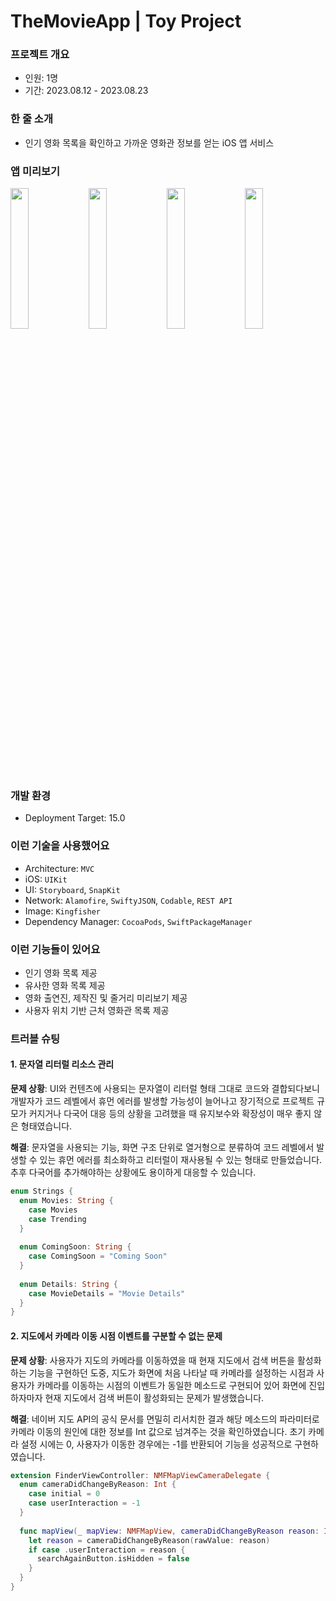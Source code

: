 # TheMovieApp | Toy Project

### 프로젝트 개요
- 인원: 1명
- 기간: 2023.08.12 - 2023.08.23

### 한 줄 소개
- 인기 영화 목록을 확인하고 가까운 영화관 정보를 얻는 iOS 앱 서비스

### 앱 미리보기

<p align="left" witdh="100%">
<img src="https://i.imgur.com/TjOM8ri.gif" width="24%">
<img src="https://i.imgur.com/PagnojW.gif" width="24%">
<img src="https://i.imgur.com/bJe2oBE.gif" width="24%">
<img src="https://i.imgur.com/eOHl91i.gif" width="24%">
</p>

### 개발 환경
- Deployment Target: 15.0

### 이런 기술을 사용했어요
- Architecture: `MVC`
- iOS: `UIKit`
- UI: `Storyboard`, `SnapKit`
- Network: `Alamofire`, `SwiftyJSON`, `Codable`, `REST API`
- Image: `Kingfisher`
- Dependency Manager: `CocoaPods`, `SwiftPackageManager`

### 이런 기능들이 있어요
- 인기 영화 목록 제공
- 유사한 영화 목록 제공
- 영화 출연진, 제작진 및 줄거리 미리보기 제공
- 사용자 위치 기반 근처 영화관 목록 제공

### 트러블 슈팅
#### 1. 문자열 리터럴 리소스 관리
**문제 상황**:
UI와 컨텐츠에 사용되는 문자열이 리터럴 형태 그대로 코드와 결합되다보니 개발자가 코드 레벨에서 휴먼 에러를 발생할 가능성이 늘어나고 장기적으로 프로젝트 규모가 커지거나 다국어 대응 등의 상황을 고려했을 때 유지보수와 확장성이 매우 좋지 않은 형태였습니다.

**해결**: 문자열을 사용되는 기능, 화면 구조 단위로 열거형으로 분류하여 코드 레벨에서 발생할 수 있는 휴먼 에러를 최소화하고 리터럴이 재사용될 수 있는 형태로 만들었습니다. 추후 다국어를 추가해야하는 상황에도 용이하게 대응할 수 있습니다.

```Swift
enum Strings {
  enum Movies: String {
    case Movies
    case Trending
  }
  
  enum ComingSoon: String {
    case ComingSoon = "Coming Soon"
  }
  
  enum Details: String {
    case MovieDetails = "Movie Details"
  }
}
```

#### 2. 지도에서 카메라 이동 시점 이벤트를 구분할 수 없는 문제
**문제 상황**: 사용자가 지도의 카메라를 이동하였을 때 현재 지도에서 검색 버튼을 활성화하는 기능을 구현하던 도중, 지도가 화면에 처음 나타날 때 카메라를 설정하는 시점과 사용자가 카메라를 이동하는 시점의 이벤트가 동일한 메소드로 구현되어 있어 화면에 진입하자마자 현재 지도에서 검색 버튼이 활성화되는 문제가 발생했습니다.

**해결**: 네이버 지도 API의 공식 문서를 면밀히 리서치한 결과 해당 메소드의 파라미터로 카메라 이동의 원인에 대한 정보를 Int 값으로 넘겨주는 것을 확인하였습니다. 초기 카메라 설정 시에는 0, 사용자가 이동한 경우에는 -1를 반환되어 기능을 성공적으로 구현하였습니다.

```Swift
extension FinderViewController: NMFMapViewCameraDelegate {
  enum cameraDidChangeByReason: Int {
    case initial = 0
    case userInteraction = -1
  }
  
  func mapView(_ mapView: NMFMapView, cameraDidChangeByReason reason: Int, animated: Bool) {
    let reason = cameraDidChangeByReason(rawValue: reason)
    if case .userInteraction = reason {
      searchAgainButton.isHidden = false
    }
  }
}
```
